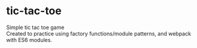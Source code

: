 # tic-tac-toe
Simple tic tac toe game<br/>
Created to practice using factory functions/module patterns, and webpack with ES6 modules.